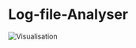 # Log-file-Analyser

![Visualisation](https://user-images.githubusercontent.com/103382378/211217252-d3fe42bd-c3b3-481f-b523-b4a005b967f1.jpeg)
